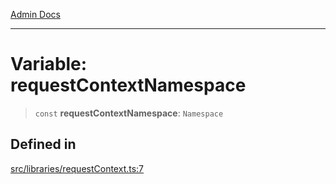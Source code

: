 [Admin Docs](/)

***

# Variable: requestContextNamespace

> `const` **requestContextNamespace**: `Namespace`

## Defined in

[src/libraries/requestContext.ts:7](https://github.com/Suyash878/talawa-api/blob/cfd688207611ba245c99edd8dbaccb2cdbf6a043/src/libraries/requestContext.ts#L7)
